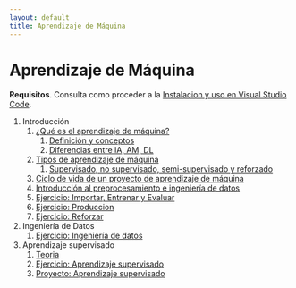 ```yaml
---
layout: default
title: Aprendizaje de Máquina
---
```

# Aprendizaje de Máquina

**Requisitos**. Consulta como proceder a la [Instalacion y uso en Visual Studio Code](/curso/python/instalacion_y_uso).

1. Introducción
   1. [¿Qué es el aprendizaje de máquina?](definicion_conceptos)
      1. [Definición y conceptos](definicion_conceptos)
      1. [Diferencias entre IA, AM, DL](diferencias_ia_am_dl)
   1. [Tipos de aprendizaje de máquina](supervisado_no-supervisado_semi-supervizado_reforzado)
      1. [Supervisado, no supervisado, semi-supervisado y reforzado](supervisado_no-supervisado_semi-supervizado_reforzado)
   1. [Ciclo de vida de un proyecto de aprendizaje de máquina](ciclo_proyecto_am)
   1. [Introducción al preprocesamiento e ingeniería de datos](introduccion_ingenieria_datos)
   1. [Ejercicio: Importar, Entrenar y Evaluar](importar_entrenar_evaluar)
   1. [Ejercicio: Produccion](produccion)
   1. [Ejercicio: Reforzar](reforzar)
1. Ingeniería de Datos
   1. [Ejercicio: Ingeniería de datos](ingenieria_datos)
1. Aprendizaje supervisado
   1. [Teoria](teoria_aprendizaje_supervizado)
   1. [Ejercicio: Aprendizaje supervisado](aprendizaje_supervizado)
   1. [Proyecto: Aprendizaje supervisado](practica_aprendizaje_supervizado)

